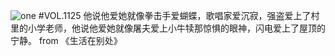 ![one](http://image.wufazhuce.com/FrKzXwB5IxCIjTGw-bGuZaMr4bZj)
#VOL.1125
他说他爱她就像拳击手爱蝴蝶，歌唱家爱沉寂，强盗爱上了村里的小学老师，他说他爱她就像屠夫爱上小牛犊那惊惧的眼神，闪电爱上了屋顶的宁静。 from 《生活在别处》